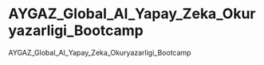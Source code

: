 # AYGAZ_Global_AI_Yapay_Zeka_Okuryazarligi_Bootcamp
AYGAZ_Global_AI_Yapay_Zeka_Okuryazarligi_Bootcamp
